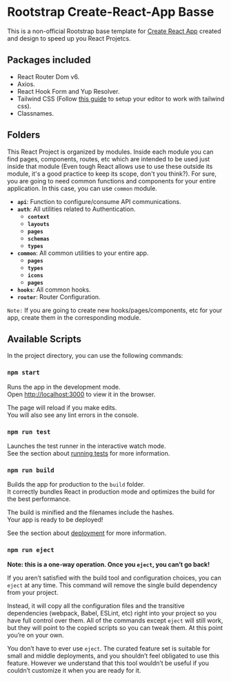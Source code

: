 # Rootstrap Create-React-App Basse

This is a non-official Rootstrap base template for [Create React App](https://github.com/facebook/create-react-app) created and design to speed up you React Projetcs.

## Packages included

- React Router Dom v6.
- Axios.
- React Hook Form and Yup Resolver.
- Tailwind CSS (Follow [this guide](https://tailwindcss.com/docs/editor-setup) to setup your editor to work with tailwind css).
- Classnames.

## Folders

This React Project is organized by modules. Inside each module you can find pages, components, routes, etc which are intended to be used just inside that module (Even tough React allows use to use these outside its module, it's a good practice to keep its scope, don't you think?).
For sure, you are going to need common functions and components for your entire application. In this case, you can use `common` module.

- **`api`**: Function to configure/consume API communications.
- **`auth`**: All utilities related to Authentication.
  - **`context`**
  - **`layouts`**
  - **`pages`**
  - **`schemas`**
  - **`types`**
- **`common`**: All common utilities to your entire app.
  - **`pages`**
  - **`types`**
  - **`icons`**
  - **`pages`**
- **`hooks`**: All common hooks.
- **`router`**: Router Configuration.

`Note:` If you are going to create new hooks/pages/components, etc for your app, create them in the corresponding module.

## Available Scripts

In the project directory, you can use the following commands:

### `npm start`

Runs the app in the development mode.\
Open [http://localhost:3000](http://localhost:3000) to view it in the browser.

The page will reload if you make edits.\
You will also see any lint errors in the console.

### `npm run test`

Launches the test runner in the interactive watch mode.\
See the section about [running tests](https://facebook.github.io/create-react-app/docs/running-tests) for more information.

### `npm run build`

Builds the app for production to the `build` folder.\
It correctly bundles React in production mode and optimizes the build for the best performance.

The build is minified and the filenames include the hashes.\
Your app is ready to be deployed!

See the section about [deployment](https://facebook.github.io/create-react-app/docs/deployment) for more information.

### `npm run eject`

**Note: this is a one-way operation. Once you `eject`, you can’t go back!**

If you aren’t satisfied with the build tool and configuration choices, you can `eject` at any time. This command will remove the single build dependency from your project.

Instead, it will copy all the configuration files and the transitive dependencies (webpack, Babel, ESLint, etc) right into your project so you have full control over them. All of the commands except `eject` will still work, but they will point to the copied scripts so you can tweak them. At this point you’re on your own.

You don’t have to ever use `eject`. The curated feature set is suitable for small and middle deployments, and you shouldn’t feel obligated to use this feature. However we understand that this tool wouldn’t be useful if you couldn’t customize it when you are ready for it.
